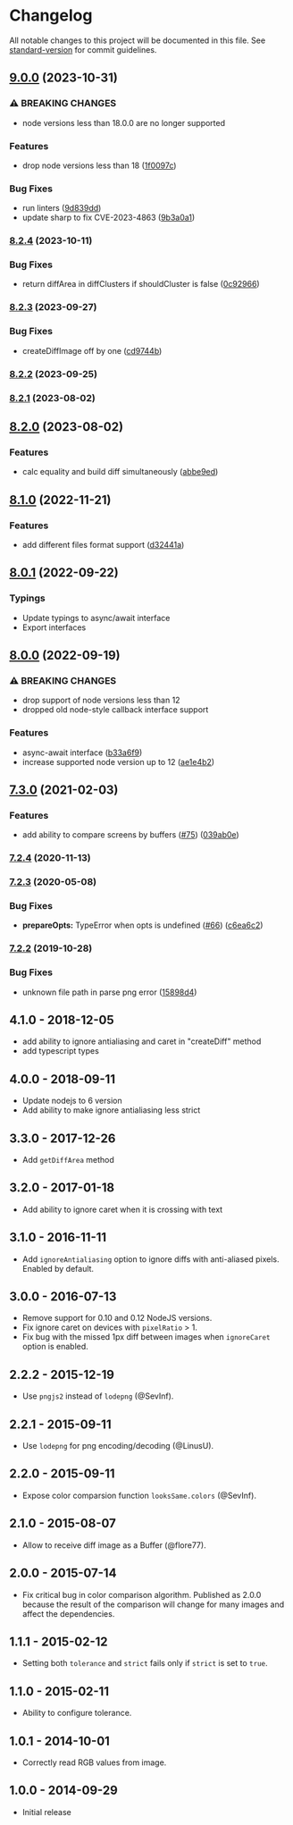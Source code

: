 # Changelog

All notable changes to this project will be documented in this file. See [standard-version](https://github.com/conventional-changelog/standard-version) for commit guidelines.

## [9.0.0](https://github.com/gemini-testing/looks-same/compare/v8.2.4...v9.0.0) (2023-10-31)


### ⚠ BREAKING CHANGES

* node versions less than 18.0.0 are no longer supported

### Features

* drop node versions less than 18 ([1f0097c](https://github.com/gemini-testing/looks-same/commit/1f0097ca7e29e11ba19b82a821c726171505b446))


### Bug Fixes

* run linters ([9d839dd](https://github.com/gemini-testing/looks-same/commit/9d839dd016ac221e03264b2540150ab317c6c290))
* update sharp to fix CVE-2023-4863 ([9b3a0a1](https://github.com/gemini-testing/looks-same/commit/9b3a0a109f3676a0ea00ba1a0b16e1756a5e6bd1))

### [8.2.4](https://github.com/gemini-testing/looks-same/compare/v8.2.3...v8.2.4) (2023-10-11)


### Bug Fixes

* return diffArea in diffClusters if shouldCluster is false ([0c92966](https://github.com/gemini-testing/looks-same/commit/0c929665092fdc79e5db6bb56d7982eeb01ec4e6))

### [8.2.3](https://github.com/gemini-testing/looks-same/compare/v8.2.2...v8.2.3) (2023-09-27)


### Bug Fixes

* createDiffImage off by one ([cd9744b](https://github.com/gemini-testing/looks-same/commit/cd9744b576e56b957f33c3ff2ec3c41a76457a62))

### [8.2.2](https://github.com/gemini-testing/looks-same/compare/v8.2.1...v8.2.2) (2023-09-25)

### [8.2.1](https://github.com/gemini-testing/looks-same/compare/v8.2.0...v8.2.1) (2023-08-02)

## [8.2.0](https://github.com/gemini-testing/looks-same/compare/v8.1.0...v8.2.0) (2023-08-02)


### Features

* calc equality and build diff simultaneously ([abbe9ed](https://github.com/gemini-testing/looks-same/commit/abbe9ed29f18d656317097053e74afe11bacda44))

## [8.1.0](https://github.com/gemini-testing/looks-same/compare/v8.0.0...v8.1.0) (2022-11-21)


### Features

* add different files format support ([d32441a](https://github.com/gemini-testing/looks-same/commit/d32441a31cfa1d7f5ab0cf21663c01e8bad4e87f))

## [8.0.1](https://github.com/gemini-testing/looks-same/compare/v8.0.0...v8.0.1) (2022-09-22)


### Typings

* Update typings to async/await interface
* Export interfaces

## [8.0.0](https://github.com/gemini-testing/looks-same/compare/v7.3.0...v8.0.0) (2022-09-19)


### ⚠ BREAKING CHANGES

* drop support of node versions less than 12
* dropped old node-style callback interface support

### Features

* async-await interface ([b33a6f9](https://github.com/gemini-testing/looks-same/commit/b33a6f925701a3ed6cfe9479cf3d8ad290320be5))
* increase supported node version up to 12 ([ae1e4b2](https://github.com/gemini-testing/looks-same/commit/ae1e4b265ee3f7af25e526256fdd4970b568ff7a))

## [7.3.0](https://github.com/gemini-testing/looks-same/compare/v7.2.4...v7.3.0) (2021-02-03)


### Features

* add ability to compare screens by buffers ([#75](https://github.com/gemini-testing/looks-same/issues/75)) ([039ab0e](https://github.com/gemini-testing/looks-same/commit/039ab0e5ac2b591a46565677a562d3b6898ba4c5))

### [7.2.4](https://github.com/gemini-testing/looks-same/compare/v7.2.3...v7.2.4) (2020-11-13)

### [7.2.3](https://github.com/gemini-testing/looks-same/compare/v7.2.2...v7.2.3) (2020-05-08)


### Bug Fixes

* **prepareOpts:** TypeError when opts is undefined ([#66](https://github.com/gemini-testing/looks-same/issues/66)) ([c6ea6c2](https://github.com/gemini-testing/looks-same/commit/c6ea6c2de99a82e1cf798264e87c3d057f1ae32f))

### [7.2.2](https://github.com/gemini-testing/looks-same/compare/v7.2.1...v7.2.2) (2019-10-28)


### Bug Fixes

* unknown file path in parse png error ([15898d4](https://github.com/gemini-testing/looks-same/commit/15898d4832d7f7ddbf50eab1704ec9bcd093c394))

## 4.1.0 - 2018-12-05

* add ability to ignore antialiasing and caret in "createDiff" method
* add typescript types

## 4.0.0 - 2018-09-11

* Update nodejs to 6 version
* Add ability to make ignore antialiasing less strict

## 3.3.0 - 2017-12-26

* Add `getDiffArea` method

## 3.2.0 - 2017-01-18

* Add ability to ignore caret when it is crossing with text

## 3.1.0 - 2016-11-11

* Add `ignoreAntialiasing` option to ignore diffs with anti-aliased pixels. Enabled by default.

## 3.0.0 - 2016-07-13

* Remove support for 0.10 and 0.12 NodeJS versions.
* Fix ignore caret on devices with `pixelRatio` > 1.
* Fix bug with the missed 1px diff between images when `ignoreCaret` option is enabled.

## 2.2.2 - 2015-12-19

* Use `pngjs2` instead of `lodepng` (@SevInf).

## 2.2.1 - 2015-09-11

* Use `lodepng` for png encoding/decoding (@LinusU).

## 2.2.0 - 2015-09-11

* Expose color comparsion function `looksSame.colors` (@SevInf).

## 2.1.0 - 2015-08-07

* Allow to receive diff image as a Buffer (@flore77).

## 2.0.0 - 2015-07-14

* Fix critical bug in color comparison algorithm.
Published as 2.0.0 because the result of the comparison
will change for many images and affect the dependencies.

## 1.1.1 - 2015-02-12

* Setting both `tolerance` and `strict` fails
  only if `strict` is set to `true`.

## 1.1.0 - 2015-02-11

* Ability to configure tolerance.

## 1.0.1 - 2014-10-01

* Correctly read RGB values from image.

## 1.0.0 - 2014-09-29

* Initial release
